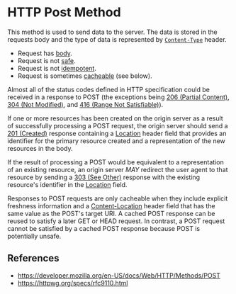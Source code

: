 # HTTP Post Method

This method is used to send data to the server. The data is stored in the requests body and the type of data is represented by [`Content-Type`](/http/headers/content-type) header.

- Request has [body](/http/body).
- Request is not [safe](/http/requests/safe).
- Request is not [idempotent](/http/requests/idempotent).
- Request is sometimes [cacheable](/http/requests/cacheable) (see below).

Almost all of the status codes defined in HTTP specification could be received in a response to POST (the exceptions being [206 (Partial Content)](https://httpwg.org/specs/rfc9110.html#status.206), [304 (Not Modified)](https://httpwg.org/specs/rfc9110.html#status.304), and [416 (Range Not Satisfiable)](https://httpwg.org/specs/rfc9110.html#status.416)).

If one or more resources has been created on the origin server as a result of successfully processing a POST request, the origin server should send a [201 (Created)](/http/status/201) response containing a [Location](/http/headers/location) header field that provides an identifier for the primary resource created and a representation of the new resources in the body.

If the result of processing a POST would be equivalent to a representation of an existing resource, an origin server _MAY_ redirect the user agent to that resource by sending a [303 (See Other)](/http/status/303) response with the existing resource's identifier in the [Location](/http/fields/location) field.

Responses to POST requests are only cacheable when they include explicit freshness information and a [Content-Location](/http/headers/content-location) header field that has the same value as the POST's target URI. A cached POST response can be reused to satisfy a later GET or HEAD request. In contrast, a POST request cannot be satisfied by a cached POST response because POST is potentially unsafe.

## References

- https://developer.mozilla.org/en-US/docs/Web/HTTP/Methods/POST
- https://httpwg.org/specs/rfc9110.html
